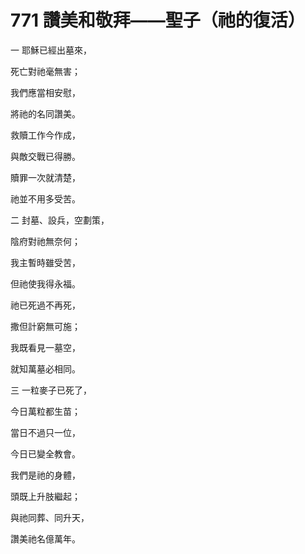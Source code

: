 # 771 讚美和敬拜——聖子（祂的復活）

一 耶穌已經出墓來，

死亡對祂毫無害；

我們應當相安慰，

將祂的名同讚美。

救贖工作今作成，

與敵交戰已得勝。

贖罪一次就清楚，

祂並不用多受苦。

二 封墓、設兵，空劃策，

陰府對祂無奈何；

我主暫時雖受苦，

但祂使我得永福。

祂已死過不再死，

撒但計窮無可施；

我既看見一墓空，

就知萬墓必相同。

三 一粒麥子已死了，

今日萬粒都生苗；

當日不過只一位，

今日已變全教會。

我們是祂的身體，

頭既上升肢繼起；

與祂同葬、同升天，

讚美祂名億萬年。

